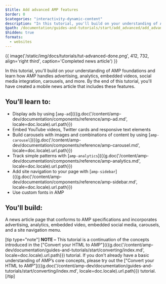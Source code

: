 ```yaml
---
$title: Add advanced AMP features
$order: 0
$categories: "interactivity-dynamic-content"
description: "In this tutorial, you'll build on your understanding of AMP foundations and learn how AMP handles advertising, analytics, embedded videos, social media integration, carousels, and more."
$path: /documentation/guides-and-tutorials/start/add_advanced/add_advanced.html
$hidden: true
formats:
  - websites
---
```


{{ image('/static/img/docs/tutorials/tut-advanced-done.png', 412, 732, align='right third', caption='Completed news article') }}

In this tutorial, you'll build on your understanding of AMP foundations and learn how AMP handles advertising, analytics, embedded videos, social media integration, carousels, and more. By the end of this tutorial, you'll have created a mobile news article that includes these features.

## You’ll learn to:

- Display ads by using [`amp-ad`]({{g.doc('/content/amp-dev/documentation/components/reference/amp-ad.md', locale=doc.locale).url.path}})
- Embed YouTube videos, Twitter cards and responsive text elements
- Build carousels with images and combinations of content by using [`amp-carousel`]({{g.doc('/content/amp-dev/documentation/components/reference/amp-carousel.md', locale=doc.locale).url.path}})
- Track simple patterns with [`amp-analytics`]({{g.doc('/content/amp-dev/documentation/components/reference/amp-analytics.md', locale=doc.locale).url.path}})
- Add site navigation to your page with [`amp-sidebar`]({{g.doc('/content/amp-dev/documentation/components/reference/amp-sidebar.md', locale=doc.locale).url.path}})
- Use custom fonts in AMP

## You'll build:

A news article page that conforms to AMP specifications and incorporates advertising, analytics, embedded video, embedded social media, carousels, and a site navigation menu.

[tip type="note"]
**NOTE –**  This tutorial is a continuation of the concepts introduced in the ["Convert your HTML to AMP"]({{g.doc('/content/amp-dev/documentation/guides-and-tutorials/start/converting/index.md', locale=doc.locale).url.path}}) tutorial. If you don't already have a basic understanding of AMP’s core concepts, please try out the ["Convert your HTML to AMP"]({{g.doc('/content/amp-dev/documentation/guides-and-tutorials/start/converting/index.md', locale=doc.locale).url.path}}) tutorial.
[/tip]
